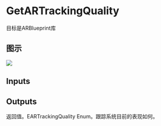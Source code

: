 # GetARTrackingQuality

目标是ARBlueprint库

## 图示

![]($-20221218-17581245.png)

## Inputs

## Outputs

返回值。EARTrackingQuality Enum。跟踪系统目前的表现如何。
